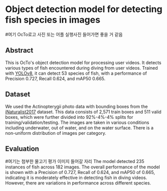 # Object detection model for detecting fish species in images
#여기 OcTo로고 사진 또는 어플 실행사진 들어가면 좋을 거 같음

## Abstract
This is OcTo's object detection model for processing user videos. It detects various types of fish encountered during diving from user videos. Trained with [YOLOv8](https://github.com/ultralytics/ultralytics), it can detect 53 species of fish, with a performance of Precision 0.727, Recall 0.624, and mAP50 0.665.


## Dataset
We used the Actinopterygii photo data with bounding boxes from the [iNaturalist2017](https://github.com/visipedia/inat_comp/tree/master/2017) dataset. This data consists of 2,571 train boxes and 511 valid boxes, which were further divided into 92%-4%-4% splits for training/validation/testing. The images are taken in various conditions including underwater, out of water, and on the water surface. There is a non-uniform distribution of images per category.

## Evaluation
#여기는 첨부한 물고기 평가 이미지 들어갈 자리
The model detected 235 instances of fish across 182 images. The overall performance of the model is shown with a Precision of 0.727, Recall of 0.624, and mAP50 of 0.665, indicating it is moderately effective in detecting fish in diving videos. However, there are variations in performance across different species.